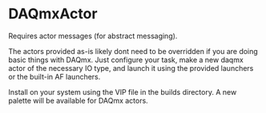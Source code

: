 # DAQmxActor

Requires actor messages (for abstract messaging).

The actors provided as-is likely dont need to be overridden if you are doing basic things with DAQmx. Just configure your task, make a new daqmx actor of the necessary IO type, and launch it using the provided launchers or the built-in AF launchers.

Install on your system using the VIP file in the builds directory. A new palette will be available for DAQmx actors.
